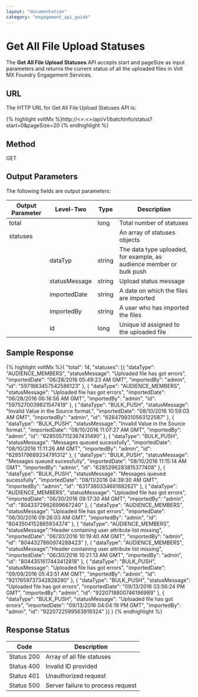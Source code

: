 ```yaml
---
layout: "documentation"
category: "engagement_api_guide"
---
```


# Get All File Upload Statuses

The **Get All File Upload Statuses** API accepts start and pageSize as input parameters and returns the current status of all the uploaded files in Volt MX Foundry Engagement Services.

## URL

The HTTP URL for Get All File Upload Statuses API is:

{% highlight voltMx %}http://<<host>>:<<port>>/api/v1/batchinfo/status?start=0&pageSize=20
{% endhighlight %}

## Method

GET

## Output Parameters

The following fields are output parameters:

| Output Parameter | Level-Two     | Type   | Description                                                          |
| ---------------- | ------------- | ------ | -------------------------------------------------------------------- |
| total            |               | long   | Total number of statuses                                             |
| statuses         |               |        | An array of statuses objects                                         |
|                  | dataTyp       | string | The data type uploaded, for example, as audience member or bulk push |
|                  | statusMessage | string | Upload status message                                                |
|                  | importedDate  | string | A date on which the files are imported                               |
|                  | importedBy    | string | A user who has imported the files                                    |
|                  | id            | long   | Unique id assigned to the uploaded file                              |

## Sample Response

{% highlight voltMx %}{
"total": 14,
"statuses": [{
"dataType": "AUDIENCE_MEMBERS",
"statusMessage": "Uploaded file has got errors",
"importedDate": "06/28/2016 05:49:23 AM GMT",
"importedBy": "admin",
"id": "5971883457542586123"
}, {
"dataType": "AUDIENCE_MEMBERS",
"statusMessage": "Uploaded file has got errors",
"importedDate": "06/28/2016 06:16:56 AM GMT",
"importedBy": "admin",
"id": "5975270039821547419"
}, {
"dataType": "BULK_PUSH",
"statusMessage": "Invalid Value in the Source format.",
"importedDate": "08/10/2016 10:59:03 AM GMT",
"importedBy": "admin",
"id": "6284799310563122587"
}, {
"dataType": "BULK_PUSH",
"statusMessage": "Invalid Value in the Source format.",
"importedDate": "08/10/2016 11:07:27 AM GMT",
"importedBy": "admin",
"id": "6285057112367431490"
}, {
"dataType": "BULK_PUSH",
"statusMessage": "Messages queued sucessfully",
"importedDate": "08/10/2016 11:11:26 AM GMT",
"importedBy": "admin",
"id": "6285179689234791312"
}, {
"dataType": "BULK_PUSH",
"statusMessage": "Messages queued sucessfully",
"importedDate": "08/10/2016 11:15:14 AM GMT",
"importedBy": "admin",
"id": "6285296283815377408"
}, {
"dataType": "BULK_PUSH",
"statusMessage": "Messages queued sucessfully",
"importedDate": "08/11/2016 04:39:30 AM GMT",
"importedBy": "admin",
"id": "6317380334681882621"
}, {
"dataType": "AUDIENCE_MEMBERS",
"statusMessage": "Uploaded file has got errors",
"importedDate": "06/30/2016 09:17:30 AM GMT",
"importedBy": "admin",
"id": "8043372982699667240"
}, {
"dataType": "AUDIENCE_MEMBERS",
"statusMessage": "Uploaded file has got errors",
"importedDate": "06/30/2016 09:26:03 AM GMT",
"importedBy": "admin",
"id": "8043504152865934374"
}, {
"dataType": "AUDIENCE_MEMBERS",
"statusMessage":"Header containing user attribute list missing",
"importedDate": "06/30/2016 10:19:40 AM GMT",
"importedBy": "admin",
"id": "8044327860974288423"
}, {
"dataType": "AUDIENCE_MEMBERS",
"statusMessage":"Header containing user attribute list missing",
"importedDate": "06/30/2016 10:21:13 AM GMT",
"importedBy": "admin",
"id": "8044351617443412818"
}, {
"dataType": "BULK_PUSH",
"statusMessage": "Uploaded file has got errors",
"importedDate": "09/09/2016 05:43:51 AM GMT",
"importedBy": "admin",
"id": "9217659737342828280"
}, {
"dataType": "BULK_PUSH",
"statusMessage": "Uploaded file has got errors",
"importedDate": "09/13/2016 03:56:24 PM GMT",
"importedBy": "admin",
"id": "9220718800746196989"
}, {
"dataType": "BULK_PUSH",
"statusMessage": "Uploaded file has got errors",
"importedDate": "09/13/2016 04:04:19 PM GMT",
"importedBy": "admin",
"id": "9220722599563919324"
}]
}
{% endhighlight %}

## Response Status

| Code       | Description                       |
| ---------- | --------------------------------- |
| Status 200 | Array of all file statuses        |
| Status 400 | Invalid ID provided               |
| Status 401 | Unauthorized request              |
| Status 500 | Server failure to process request |
